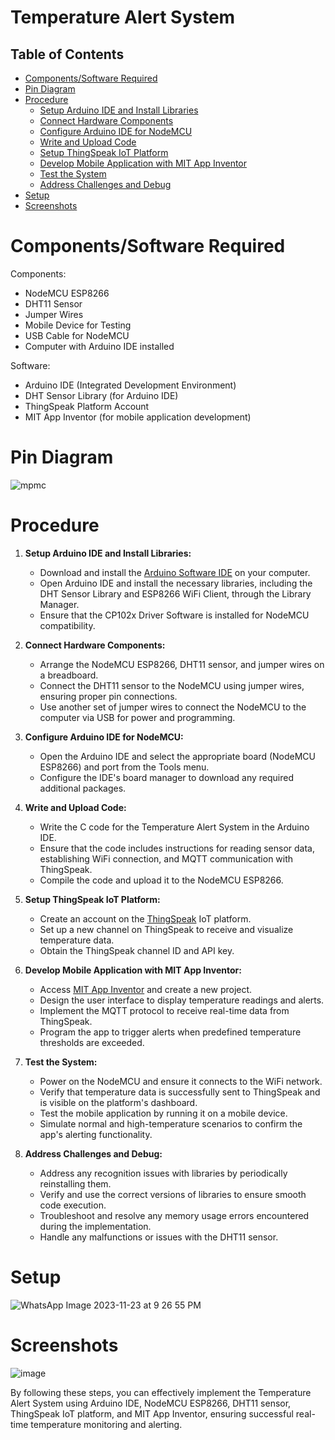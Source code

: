 # Temperature Alert System

## Table of Contents
- [Components/Software Required](#componentssoftware-required)
- [Pin Diagram](#pin-diagram)
- [Procedure](#procedure)
   - [Setup Arduino IDE and Install Libraries](#1-setup-arduino-ide-and-install-libraries)
   - [Connect Hardware Components](#2-connect-hardware-components)
   - [Configure Arduino IDE for NodeMCU](#3-configure-arduino-ide-for-nodemcu)
   - [Write and Upload Code](#4-write-and-upload-code)
   - [Setup ThingSpeak IoT Platform](#5-setup-thingspeak-iot-platform)
   - [Develop Mobile Application with MIT App Inventor](#6-develop-mobile-application-with-mit-app-inventor)
   - [Test the System](#7-test-the-system)
   - [Address Challenges and Debug](#8-address-challenges-and-debug)
- [Setup](#setup)
- [Screenshots](#screenshots)
  
# Components/Software Required

Components:
- NodeMCU ESP8266
- DHT11 Sensor
- Jumper Wires 
- Mobile Device for Testing
- USB Cable for NodeMCU
- Computer with Arduino IDE installed

Software:
- Arduino IDE (Integrated Development Environment)
- DHT Sensor Library (for Arduino IDE)
- ThingSpeak Platform Account
- MIT App Inventor (for mobile application development)

# Pin Diagram

![mpmc](https://github.com/SreyaMynampati/Temperature-Alert-System/assets/143126242/181cd1f1-ab2a-44c3-bff6-21dcdd1f9455)

# Procedure

1. **Setup Arduino IDE and Install Libraries:**
   - Download and install the [Arduino Software IDE](https://www.arduino.cc/en/software) on your computer.
   - Open Arduino IDE and install the necessary libraries, including the DHT Sensor Library and ESP8266 WiFi Client, through the Library Manager.
   - Ensure that the CP102x Driver Software is installed for NodeMCU compatibility.

2. **Connect Hardware Components:**
   - Arrange the NodeMCU ESP8266, DHT11 sensor, and jumper wires on a breadboard.
   - Connect the DHT11 sensor to the NodeMCU using jumper wires, ensuring proper pin connections.
   - Use another set of jumper wires to connect the NodeMCU to the computer via USB for power and programming.

3. **Configure Arduino IDE for NodeMCU:**
   - Open the Arduino IDE and select the appropriate board (NodeMCU ESP8266) and port from the Tools menu.
   - Configure the IDE's board manager to download any required additional packages.

4. **Write and Upload Code:**
   - Write the C code for the Temperature Alert System in the Arduino IDE.
   - Ensure that the code includes instructions for reading sensor data, establishing WiFi connection, and MQTT communication with ThingSpeak.
   - Compile the code and upload it to the NodeMCU ESP8266.

5. **Setup ThingSpeak IoT Platform:**
   - Create an account on the [ThingSpeak](https://thingspeak.com/login?skipSSOCheck=true) IoT platform.
   - Set up a new channel on ThingSpeak to receive and visualize temperature data.
   - Obtain the ThingSpeak channel ID and API key.

6. **Develop Mobile Application with MIT App Inventor:**
   - Access [MIT App Inventor](https://appinventor.mit.edu/explore/ai2/tutorials) and create a new project.
   - Design the user interface to display temperature readings and alerts.
   - Implement the MQTT protocol to receive real-time data from ThingSpeak.
   - Program the app to trigger alerts when predefined temperature thresholds are exceeded.

7. **Test the System:**
   - Power on the NodeMCU and ensure it connects to the WiFi network.
   - Verify that temperature data is successfully sent to ThingSpeak and is visible on the platform's dashboard.
   - Test the mobile application by running it on a mobile device.
   - Simulate normal and high-temperature scenarios to confirm the app's alerting functionality.

8. **Address Challenges and Debug:**
   - Address any recognition issues with libraries by periodically reinstalling them.
   - Verify and use the correct versions of libraries to ensure smooth code execution.
   - Troubleshoot and resolve any memory usage errors encountered during the implementation.
   - Handle any malfunctions or issues with the DHT11 sensor.

# Setup

![WhatsApp Image 2023-11-23 at 9 26 55 PM](https://github.com/SreyaMynampati/Temperature-Alert-System/assets/143126242/a33c6930-b229-48eb-8fc7-89b164329c2a)

# Screenshots
![image](https://github.com/SreyaMynampati/Temperature-Alert-System/assets/143216212/79af8c00-8add-46e1-9ae4-e2a905d01a20)


By following these steps, you can effectively implement the Temperature Alert System using Arduino IDE, NodeMCU ESP8266, DHT11 sensor, ThingSpeak IoT platform, and MIT App Inventor, ensuring successful real-time temperature monitoring and alerting.
